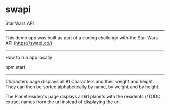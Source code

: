 # swapi

Star Wars API

--------------------------

This demo app was built as part of a coding challenge with the Star Wars API (https://swapi.co/)

--------------------------

How to run app locally

npm start

--------------------------

Characters page displays all 81 Characters and their weight and height. They can then be sorted alphabetically 
by name, by weight and by height. 

The Planetresidents page displays all 61 planets with the residents //TODO extract names from the url instead of displaying the url.



